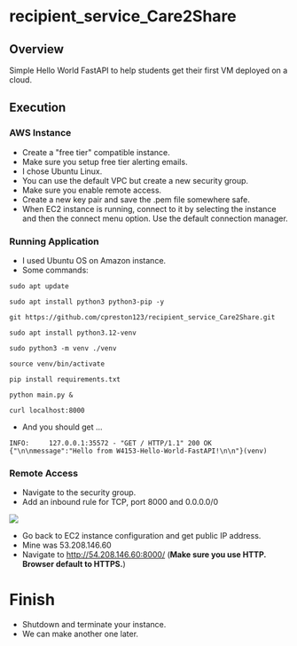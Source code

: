 # recipient_service_Care2Share

## Overview

Simple Hello World FastAPI to help students get their first VM deployed on a cloud.

## Execution

### AWS Instance

- Create a "free tier" compatible instance.
- Make sure you setup free tier alerting emails.
- I chose Ubuntu Linux.
- You can use the default VPC but create a new security group.
- Make sure you enable remote access.
- Create a new key pair and save the .pem file somewhere safe.
- When EC2 instance is running, connect to it by selecting the instance and then
the connect menu option. Use the default connection manager.

### Running Application

- I used Ubuntu OS on Amazon instance.
- Some commands:
```
sudo apt update

sudo apt install python3 python3-pip -y

git https://github.com/cpreston123/recipient_service_Care2Share.git

sudo apt install python3.12-venv

sudo python3 -m venv ./venv

source venv/bin/activate

pip install requirements.txt

python main.py &

curl localhost:8000

```
- And you should get ...
```
INFO:     127.0.0.1:35572 - "GET / HTTP/1.1" 200 OK
{"\n\nmessage":"Hello from W4153-Hello-World-FastAPI!\n\n"}(venv)
```

### Remote Access

- Navigate to the security group.
- Add an inbound rule for TCP, port 8000 and 0.0.0.0/0

<img src="inbound-rules.jpg">

- Go back to EC2 instance configuration and get public IP address.
- Mine was 53.208.146.60
- Navigate to http://54.208.146.60:8000/ (__Make sure you use HTTP. Browser default to HTTPS.__)

# Finish

- Shutdown and terminate your instance.
- We can make another one later.






